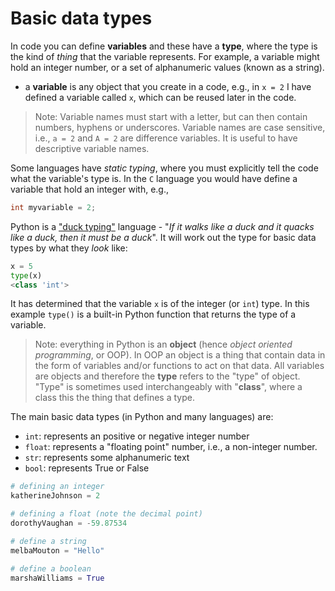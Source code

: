 # Basic data types

In code you can define **variables** and these have a **type**, where the type is the kind of
*thing* that the variable represents. For example, a variable might hold an integer number, or a set
of alphanumeric values (known as a string).

* a **variable** is any object that you create in a code, e.g., in `x = 2` I have defined a
  variable called `x`, which can be reused later in the code.

> Note:  Variable names must start with a letter, but can then contain numbers, hyphens or
> underscores. Variable names are case sensitive, i.e., `a = 2` and `A = 2` are difference
> variables. It is useful to have descriptive variable names.

Some languages have *static typing*, where you must explicitly tell the code what the variable's type
is. In the `C` language you would have define a variable that hold an integer with, e.g.,

```C
int myvariable = 2;
```

Python is a ["duck typing"](https://en.wikipedia.org/wiki/Duck_typing) language - "*If it walks like
a duck and it quacks like a duck, then it must be a duck*". It will work out the type for basic data
types by what they *look* like:

```python
x = 5
type(x)
<class 'int'>
```

It has determined that the variable `x` is of the integer (or `int`) type. In this example `type()`
is a built-in Python function that returns the type of a variable.

> Note: everything in Python is an **object** (hence *object oriented programming*, or OOP). In OOP
> an object is a thing that contain data in the form of variables and/or functions to act on that
> data. All variables are objects and therefore the **type** refers to the "type" of object. "Type"
> is sometimes used interchangeably with "**class**", where a class this the thing that defines a
> type.

The main basic data types (in Python and many languages) are:

* `int`: represents an positive or negative integer number
* `float`: represents a "floating point" number, i.e., a non-integer number.
* `str`: represents some alphanumeric text
* `bool`: represents True or False 

```python
# defining an integer
katherineJohnson = 2

# defining a float (note the decimal point)
dorothyVaughan = -59.87534

# define a string
melbaMouton = "Hello"

# define a boolean
marshaWilliams = True
```
